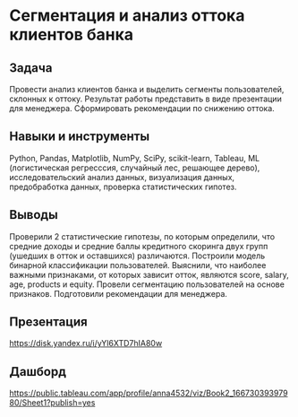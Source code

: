 # Сегментация и анализ оттока клиентов банка

## Задача

Провести анализ клиентов банка и выделить сегменты пользователей, склонных к оттоку.
Результат работы представить в виде презентации для менеджера. Сформировать рекомендации по снижению оттока.

## Навыки и инструменты

Python, Pandas, Matplotlib, NumPy, SciPy, scikit-learn, Tableau, ML (логистическая регресссия, случайный лес, решающее дерево), исследовательский анализ данных, визуализация данных, предобработка данных, проверка статистических гипотез.

## Выводы

Проверили 2 статистические гипотезы, по которым определили, что cредние доходы и cредние баллы кредитного скоринга двух групп (ушедших в отток и оставшихся) различаются.
Построили модель бинарной классификации пользователей. Выяснили, что наиболее важными признаками, от которых зависит отток, являются score, salary, age, products и equity.
Провели сегментацию пользователей на основе признаков. Подготовили рекомендации для менеджера.

## Презентация

https://disk.yandex.ru/i/yYl6XTD7hIA80w

## Дашборд

https://public.tableau.com/app/profile/anna4532/viz/Book2_16673039397980/Sheet1?publish=yes
